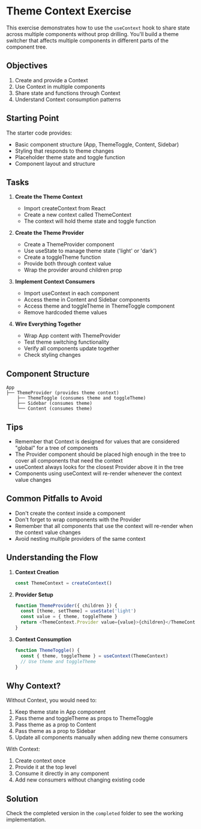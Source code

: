 # Theme Context Exercise

This exercise demonstrates how to use the `useContext` hook to share state across multiple components without prop drilling. You'll build a theme switcher that affects multiple components in different parts of the component tree.

## Objectives

1. Create and provide a Context
2. Use Context in multiple components
3. Share state and functions through Context
4. Understand Context consumption patterns

## Starting Point

The starter code provides:
- Basic component structure (App, ThemeToggle, Content, Sidebar)
- Styling that responds to theme changes
- Placeholder theme state and toggle function
- Component layout and structure

## Tasks

1. **Create the Theme Context**
   - Import createContext from React
   - Create a new context called ThemeContext
   - The context will hold theme state and toggle function

2. **Create the Theme Provider**
   - Create a ThemeProvider component
   - Use useState to manage theme state ('light' or 'dark')
   - Create a toggleTheme function
   - Provide both through context value
   - Wrap the provider around children prop

3. **Implement Context Consumers**
   - Import useContext in each component
   - Access theme in Content and Sidebar components
   - Access theme and toggleTheme in ThemeToggle component
   - Remove hardcoded theme values

4. **Wire Everything Together**
   - Wrap App content with ThemeProvider
   - Test theme switching functionality
   - Verify all components update together
   - Check styling changes

## Component Structure

```
App
├── ThemeProvider (provides theme context)
    ├── ThemeToggle (consumes theme and toggleTheme)
    ├── Sidebar (consumes theme)
    └── Content (consumes theme)
```

## Tips

- Remember that Context is designed for values that are considered "global" for a tree of components
- The Provider component should be placed high enough in the tree to cover all components that need the context
- useContext always looks for the closest Provider above it in the tree
- Components using useContext will re-render whenever the context value changes

## Common Pitfalls to Avoid

- Don't create the context inside a component
- Don't forget to wrap components with the Provider
- Remember that all components that use the context will re-render when the context value changes
- Avoid nesting multiple providers of the same context

## Understanding the Flow

1. **Context Creation**
   ```javascript
   const ThemeContext = createContext()
   ```

2. **Provider Setup**
   ```javascript
   function ThemeProvider({ children }) {
     const [theme, setTheme] = useState('light')
     const value = { theme, toggleTheme }
     return <ThemeContext.Provider value={value}>{children}</ThemeContext.Provider>
   }
   ```

3. **Context Consumption**
   ```javascript
   function ThemeToggle() {
     const { theme, toggleTheme } = useContext(ThemeContext)
     // Use theme and toggleTheme
   }
   ```

## Why Context?

Without Context, you would need to:
1. Keep theme state in App component
2. Pass theme and toggleTheme as props to ThemeToggle
3. Pass theme as a prop to Content
4. Pass theme as a prop to Sidebar
5. Update all components manually when adding new theme consumers

With Context:
1. Create context once
2. Provide it at the top level
3. Consume it directly in any component
4. Add new consumers without changing existing code

## Solution

Check the completed version in the `completed` folder to see the working implementation.
